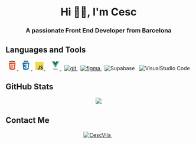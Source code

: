 <h1 align="center">Hi 👋🏼, I'm Cesc</h1>
<h3 align="center">A passionate Front End Developer from Barcelona</h3>

## Languages and Tools
<div>
  <p align="center">
    <a href="https://www.w3.org/html/" target="_blank" rel="noreferrer">
      <img
        src="https://raw.githubusercontent.com/devicons/devicon/master/icons/html5/html5-original-wordmark.svg"
        alt="html5"
        width="26"
      />
    </a>
    &nbsp;
    <a href="https://www.w3schools.com/css/" target="_blank" rel="noreferrer">
      <img
        src="https://raw.githubusercontent.com/devicons/devicon/master/icons/css3/css3-original-wordmark.svg"
        alt="css3"
        width="26"
      />
    </a>
    &nbsp;
    <a
      href="https://developer.mozilla.org/en-US/docs/Web/JavaScript"
      target="_blank"
      rel="noreferrer"
    >
      <img
        src="https://raw.githubusercontent.com/devicons/devicon/master/icons/javascript/javascript-original.svg"
        alt="javascript"
        width="23"
      />
    </a>
    &nbsp;
    </a>
    &nbsp;
    <a href="https://vuejs.org/" target="_blank" rel="noreferrer">
      <img
        src="https://raw.githubusercontent.com/devicons/devicon/master/icons/vuejs/vuejs-original-wordmark.svg"
        alt="vuejs"
        width="24"
      />
    </a>
    &nbsp;
    <a href="https://git-scm.com/" target="_blank" rel="noreferrer">
      <img
        src="https://www.vectorlogo.zone/logos/git-scm/git-scm-icon.svg"
        alt="git"
        width="26"
      />
    </a>
    &nbsp;
    <a href="https://www.figma.com/" target="_blank" rel="noreferrer">
      <img
        src="https://www.vectorlogo.zone/logos/figma/figma-icon.svg"
        alt="figma"
        width="24"
      />
    </a>
    &nbsp;
    <img width="24" alt="Supabase" src="https://user-images.githubusercontent.com/93733677/187199611-72d12457-21a3-4b54-94a7-52fa253863bb.svg">
    &nbsp;
   <img width="24" alt="VisualStudio Code" src="https://user-images.githubusercontent.com/93733677/175830790-1e53af26-bff0-42da-8735-20b6030accb7.png"> 
  </p>
</div>

## GitHub Stats

<div align="center">
  <img
    src="https://github-readme-stats.vercel.app/api/top-langs/?username=CescVila&layout=compact&hide=scss&theme=tokyonight"
  />
</div>

## Contact Me
<p align="center">
  <a href="https://www.linkedin.com/in/cescvr/" target="blank"
    ><img
      align="center"
      src="https://raw.githubusercontent.com/rahuldkjain/github-profile-readme-generator/master/src/images/icons/Social/linked-in-alt.svg"
      alt="CescVila"
      width="24"
    />
  </a>
  &nbsp;
</p>
